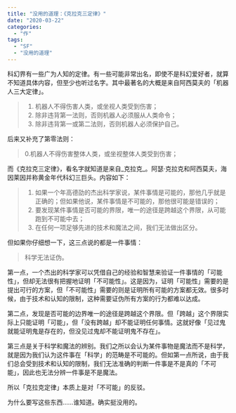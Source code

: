```yaml
---
title: "没用的道理：《克拉克三定律》"
date: "2020-03-22"
categories: 
  - "作"
tags:
  - "SF"
  - "没用的道理"
---
```


科幻界有一些广为人知的定律。有一些可能非常出名，即使不是科幻爱好者，就算不知道具体内容，但至少也听过名字。其中最著名的大概是来自阿西莫夫的「机器人三大定律」。

> 1. 机器人不得伤害人类，或坐视人类受到伤害；
> 2. 除非违背第一法则，否则机器人必须服从人类命令；
> 3. 除非违背第一或第二法则，否则机器人必须保护自己。

后来又补充了第零法则：

> 0.机器人不得伤害整体人类，或坐视整体人类受到伤害；

而《克拉克三定律》，看名字就知道是来自_克拉克_。阿瑟·克拉克和阿西莫夫，海因莱因并称黄金年代科幻三巨头。内容如下：

> 1. 如果一个年高德劭的杰出科学家说，某件事情是可能的，那他几乎就是正确的；但如果他说，某件事情是不可能的，那他很可能是错误的；
> 2. 要发现某件事情是否可能的界限，唯一的途径是跨越这个界限，从可能跑到不可能中去；
> 3. 在任何一项足够先进的技术和魔法之间，我们无法做出区分。

但如果你仔细想一下，这三点说的都是一件事情：

> 科学无法证伪。

第一点，一个杰出的科学家可以凭借自己的经验和智慧来验证一件事情的「可能性」，但却无法很有把握地证明「不可能性」。这是因为，证明「可能性」需要的是提出可行的方案，但「不可能性」需要的则是证明所有可能的方案都无效。很多时候，由于技术和认知的限制，这种需要证伪所有方案的行为都难以达成。

第二点，发现是否可能的边界唯一的途径是跨越这个界限。但「跨越」这个界限实际上只能证明「可能」，但「没有跨越」却不能证明任何事情。这就好像「见过鬼就能证明鬼是存在的，但没见过鬼却不能证明鬼不存在」。

第三点是关于科学和魔法的辨别。我们之所以会认为某件事物是魔法而不是科学，就是因为我们认为这件事在「科学」的范畴是不可能的。但如第一点所说，由于我们总会受到技术和认知的限制，我们无法准确的判断一件事是不是真的「不可能」，因此也无法分辨一件事是不是魔法。

所以「克拉克定律」本质上是对「不可能」的反驳。

为什么要写这些东西……谁知道。确实挺没用的。
